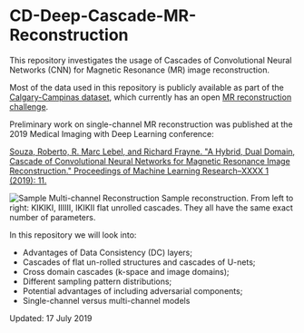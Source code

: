 # CD-Deep-Cascade-MR-Reconstruction

This repository investigates the usage of Cascades of Convolutional Neural Networks (CNN) for Magnetic Resonance (MR) image reconstruction.

Most of the data used in this repository is publicly available as part of the [Calgary-Campinas dataset](https://sites.google.com/view/calgary-campinas-dataset/home), which currently has an open [MR reconstruction challenge](https://sites.google.com/view/calgary-campinas-dataset/home/mr-reconstruction-challenge).

Preliminary work on single-channel MR reconstruction was published at the 2019 Medical Imaging with Deep Learning conference:

[Souza, Roberto, R. Marc Lebel, and Richard Frayne. "A Hybrid, Dual Domain, Cascade of Convolutional Neural Networks for Magnetic Resonance Image Reconstruction." Proceedings of Machine Learning Research–XXXX 1 (2019): 11.](http://proceedings.mlr.press/v102/souza19a/souza19a.pdf)


![Sample Multi-channel Reconstruction](./Figs/midl_mc_5x.gif)
Sample reconstruction. From left to right: KIKIKI, IIIIII, IKIKII flat unrolled cascades. They all have the same exact number of parameters.

In this repository we  will look into:

- Advantages of Data Consistency (DC) layers; 
- Cascades of flat un-rolled structures and cascades of U-nets;
- Cross domain cascades (k-space and image domains);
- Different sampling pattern distributions;
- Potential advantages of including adversarial components;
- Single-channel versus multi-channel models

Updated: 17 July 2019






